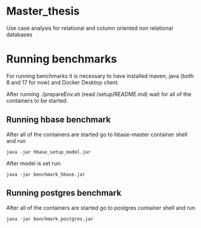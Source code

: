 # Master_thesis
Use case analysis for relational and column oriented non relational databases

# Running benchmarks

For running benchmarks it is necessary to have installed maven, java (both 8 and 17 for now) and Docker Desktop client.

After running ./prepareEnv.sh (read /setup/README.md) wait for all of the containers to be started.

## Running hbase benchmark

After all of the containers are started go to hbase-master container shell and run 

    java -jar hbase_setup_model.jar

After model is set run:

    java -jar benchmark_hbase.jar

## Running postgres benchmark

After all of the containers are started go to postgres container shell and run 

    java -jar benchmark_postgres.jar


